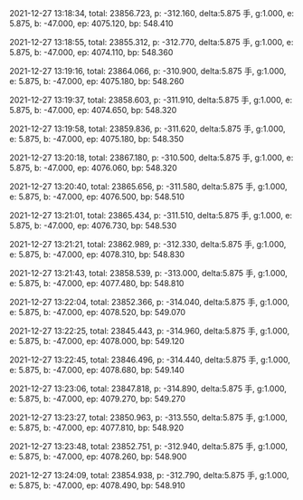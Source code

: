 2021-12-27 13:18:34, total: 23856.723, p: -312.160, delta:5.875 手, g:1.000, e: 5.875, b: -47.000, ep: 4075.120, bp: 548.410

2021-12-27 13:18:55, total: 23855.312, p: -312.770, delta:5.875 手, g:1.000, e: 5.875, b: -47.000, ep: 4074.110, bp: 548.360

2021-12-27 13:19:16, total: 23864.066, p: -310.900, delta:5.875 手, g:1.000, e: 5.875, b: -47.000, ep: 4075.180, bp: 548.260

2021-12-27 13:19:37, total: 23858.603, p: -311.910, delta:5.875 手, g:1.000, e: 5.875, b: -47.000, ep: 4074.650, bp: 548.320

2021-12-27 13:19:58, total: 23859.836, p: -311.620, delta:5.875 手, g:1.000, e: 5.875, b: -47.000, ep: 4075.180, bp: 548.350

2021-12-27 13:20:18, total: 23867.180, p: -310.500, delta:5.875 手, g:1.000, e: 5.875, b: -47.000, ep: 4076.060, bp: 548.320

2021-12-27 13:20:40, total: 23865.656, p: -311.580, delta:5.875 手, g:1.000, e: 5.875, b: -47.000, ep: 4076.500, bp: 548.510

2021-12-27 13:21:01, total: 23865.434, p: -311.510, delta:5.875 手, g:1.000, e: 5.875, b: -47.000, ep: 4076.730, bp: 548.530

2021-12-27 13:21:21, total: 23862.989, p: -312.330, delta:5.875 手, g:1.000, e: 5.875, b: -47.000, ep: 4078.310, bp: 548.830

2021-12-27 13:21:43, total: 23858.539, p: -313.000, delta:5.875 手, g:1.000, e: 5.875, b: -47.000, ep: 4077.480, bp: 548.810

2021-12-27 13:22:04, total: 23852.366, p: -314.040, delta:5.875 手, g:1.000, e: 5.875, b: -47.000, ep: 4078.520, bp: 549.070

2021-12-27 13:22:25, total: 23845.443, p: -314.960, delta:5.875 手, g:1.000, e: 5.875, b: -47.000, ep: 4078.000, bp: 549.120

2021-12-27 13:22:45, total: 23846.496, p: -314.440, delta:5.875 手, g:1.000, e: 5.875, b: -47.000, ep: 4078.680, bp: 549.140

2021-12-27 13:23:06, total: 23847.818, p: -314.890, delta:5.875 手, g:1.000, e: 5.875, b: -47.000, ep: 4079.270, bp: 549.270

2021-12-27 13:23:27, total: 23850.963, p: -313.550, delta:5.875 手, g:1.000, e: 5.875, b: -47.000, ep: 4077.810, bp: 548.920

2021-12-27 13:23:48, total: 23852.751, p: -312.940, delta:5.875 手, g:1.000, e: 5.875, b: -47.000, ep: 4078.260, bp: 548.900

2021-12-27 13:24:09, total: 23854.938, p: -312.790, delta:5.875 手, g:1.000, e: 5.875, b: -47.000, ep: 4078.490, bp: 548.910